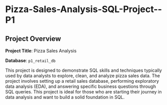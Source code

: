 # Pizza-Sales-Analysis-SQL-Project--P1


## Project Overview

**Project Title**: Pizza Sales Analysis  

**Database**: `p1_retail_db`

This project is designed to demonstrate SQL skills and techniques typically used by data analysts to explore, clean, and analyze pizza sales data. The project involves setting up a retail sales database, performing exploratory data analysis (EDA), and answering specific business questions through SQL queries. This project is ideal for those who are starting their journey in data analysis and want to build a solid foundation in SQL.
